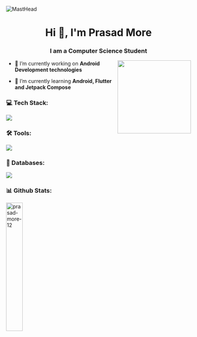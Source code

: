 ![MastHead](https://user-images.githubusercontent.com/69249461/197400478-37751b5c-5e76-4dad-876c-e34a2d3f5070.gif)
<h1 align="center">Hi 👋, I'm Prasad More</h1>
<h3 align="center">I am a Computer Science Student</h3>
<image align="right" width="200"  ult="Octodex" src="https://user-images.githubusercontent.com/69249461/197401559-be13c8e9-6b9a-416c-ab34-ebbac090cceb.gif">



- 🔭 I’m currently working on **Android Development technologies**

- 🌱 I’m currently learning **Android, Flutter and Jetpack Compose**




<h3 align="left">💻 Tech Stack:</h3>
<img src="https://skillicons.dev/icons?i=java,kotlin,flutter,dart,c,cpp,py,js,html,css" />
<h3 align="left">🛠️ Tools:</h3>
<img src="https://skillicons.dev/icons?i=androidstudio,vscode,eclipse,visualstudio,github,git,idea,postman,bash"/>
<h3 align="left">💾 Databases:</h3>
<img src="https://skillicons.dev/icons?i=firebase,mysql,sqlite"/>

<h3 align="left">📊 Github Stats:</h3>
<p align='left'>
  <img width="30%" src="https://github-readme-stats.vercel.app/api/top-langs?username=prasad-more-12&theme=dark&show_icons=true&locale=en&layout=compact&langs_count=5" alt="prasad-more-12" />

